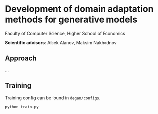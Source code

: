 # Development of domain adaptation methods for generative models
Faculty of Computer Science, Higher School of Economics

**Scientific advisors**: Aibek Alanov, Maksim Nakhodnov

## Approach
...

## Training
Training config can be found in `degan/configs`.
```shell
python train.py
```